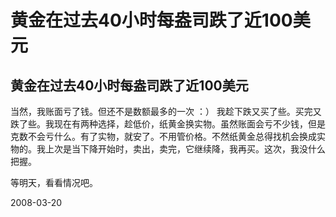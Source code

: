 # 黄金在过去40小时每盎司跌了近100美元

## 黄金在过去40小时每盎司跌了近100美元

当然，我账面亏了钱。但还不是数额最多的一次 ：） 我趁下跌又买了些。买完又跌了些。我现在有两种选择，趁低价，纸黄金换实物。虽然账面会亏不少钱，但是克数不会亏什么。有了实物，就安了。不用管价格。不然纸黄金总得找机会换成实物的。我上次是当下降开始时，卖出，卖完，它继续降，我再买。这次，我没什么把握。

等明天，看看情况吧。


2008-03-20